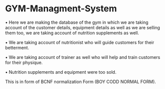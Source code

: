 # GYM-Managment-System
•	Here we are making the database of the gym in which we are taking account of the customer details, equipment details as well as we are selling them too, we are taking account of nutrition supplements as well.

•	We are taking account of nutritionist who will guide customers for their betterment.

•	We are taking account of trainer as well who will help and train customers for their physique.

•	Nutrition supplements and equipment were too sold.

This is in form of BCNF normalization Form (BOY CODD NORMAL FORM).
